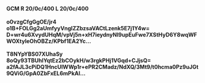 #### GCM R 20/0c/400 L 20/0c/400
**o0vzgCfgGgOE/jr4**<br/>**o1B+FOLGg2aUmfyyVnglZZbzsaVACtLzenk5E7j1Y4w=**<br/>**D+wr4u6XvydUHqM/vpVj5n+xH7ieydnyNI9upEuFwe7XStHyD6Y8wqWFWOXtyleOhOBZz/KPbf1EA2Yc...**<br/><br/>
**T8NYpYBS07XUhaSy**<br/>**8oQy93TBUhIYqtEz2bCOykH/w3rgkPHj1VGqd+CJjsQ=**<br/>**a2fAJL3cPiDQ1HncUIWWp1r+ePR2CMadz/NdXQ/3Mt9/t0hcma0Pz9uJGt9QViG/GpA0ZbFxEL6mPkAl...**